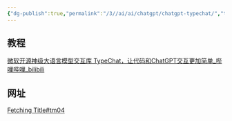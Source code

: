 ```yaml
---
{"dg-publish":true,"permalink":"/3//ai/ai/chatgpt/chatgpt-typechat/","title":"chatgpt typechat模型交互库"}
---
```



## 教程
[微软开源神级大语言模型交互库 TypeChat，让代码和ChatGPT交互更加简单\_哔哩哔哩\_bilibili](https://www.bilibili.com/video/BV1ah4y1c7Mp/?spm_id_from=333.337.search-card.all.click&vd_source=20cb3e7c6ad3d64f0eb2d763ff005080)
## 网址
[Fetching Title#tm04](https://github.com/microsoft/TypeChat)